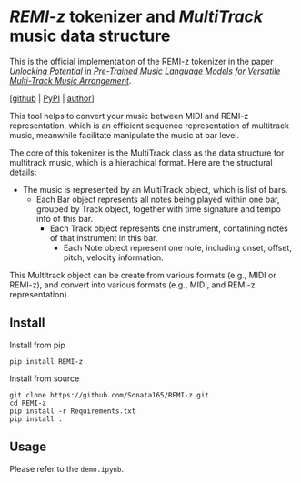 # *REMI-z* tokenizer and *MultiTrack* music data structure

This is the official implementation of the REMI-z tokenizer in the paper [*Unlocking Potential in Pre-Trained Music Language Models for Versatile Multi-Track Music Arrangement*](https://arxiv.org/abs/2408.15176).

[[github](https://github.com/Sonata165/REMI-z) | [PyPI](https://pypi.org/project/REMI-z/) | [author](https://www.oulongshen.xyz/)]

This tool helps to convert your music between MIDI and REMI-z representation, which is an efficient sequence representation of multitrack music, meanwhile facilitate manipulate the music at bar level.

The core of this tokenizer is the MultiTrack class as the data structure for multitrack music, which is a hierachical format. Here are the structural details:
- The music is represented by an MultiTrack object, which is list of bars.
    - Each Bar object represents all notes being played within one bar, grouped by Track object, together with time signature and tempo info of this bar.
        - Each Track object represents one instrument, contatining notes of that instrument in this bar.
            - Each Note object represent one note, including onset, offset, pitch, velocity information.

This Multitrack object can be create from various formats (e.g., MIDI or REMI-z), and convert into various formats (e.g., MIDI, and REMI-z representation).

## Install
Install from pip

    pip install REMI-z

Install from source

    git clone https://github.com/Sonata165/REMI-z.git
    cd REMI-z
    pip install -r Requirements.txt
    pip install .

## Usage
Please refer to the `demo.ipynb`.